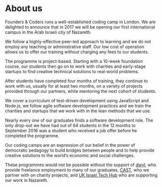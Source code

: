 # About us

Founders & Coders runs a well-established coding camp in London. We are delighted to announce that in 2017 we will be opening our first international campus in the Arab Israeli city of Nazareth.

We follow a highly-effective peer-led approach to learning and we do not employ any teaching or administrative staff. Our low cost of operation allows us to offer our training without charging any fees to our students.

The programme is project-based. Starting with a 10-week foundation course, our students then go on to work with charities and early-stage startups to find creative technical solutions to real-world problems.

After students have completed four months of training, they continue to work with us, usually for at least two months, on a variety of projects provided through our partners, while mentoring the next cohort of students.

We cover a curriculum of test-driven development using JavaScript and Node.js, we follow agile software development practices and we train the charities and startups that we work with in the lean methods that we use.

Nearly every one of our graduates finds a software development role. The only drop-out we have had out of 64 students in the 12 months to September 2016 was a student who received a job offer before he completed the programme.

Our coding camps are an expression of our belief in the power of democratic pedagogy to build bridges between people and to help provide creative solutions to the world’s economic and social challenges.

These programmes would not be possible without the support of [dwyl](http://www.dwyl.io/), who provide freelance employment to many of our graduates, [CAST](http://www.wearecast.org.uk/), who we partner with on charity projects, and [UK Israel Tech Hub](http://www.ukisraelhub.com/) who are supporting our work in Nazareth.



